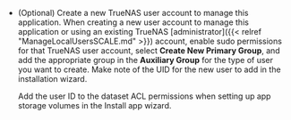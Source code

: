&NewLine;

* (Optional) Create a new TrueNAS user account to manage this application.
  When creating a new user account to manage this application or using an existing TrueNAS [administrator]({{< relref "ManageLocalUsersSCALE.md" >}}) account, enable sudo permissions for that TrueNAS user account, select **Create New Primary Group**, and add the appropriate group in the **Auxiliary Group** for the type of user you want to create. Make note of the UID for the new user to add in the installation wizard.

  Add the user ID to the dataset ACL permissions when setting up app storage volumes in the Install app wizard.